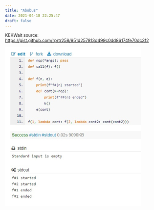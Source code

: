 ```yaml
---
title: "Abobus"
date: 2021-04-18 22:25:47
draft: false
---
```


KEKWait
source: https://gist.github.com/rprtr258/951d257813d499c0dd86174fe70dc3f2

![](/img/vk/o-7Ys_hZEps.jpg)
